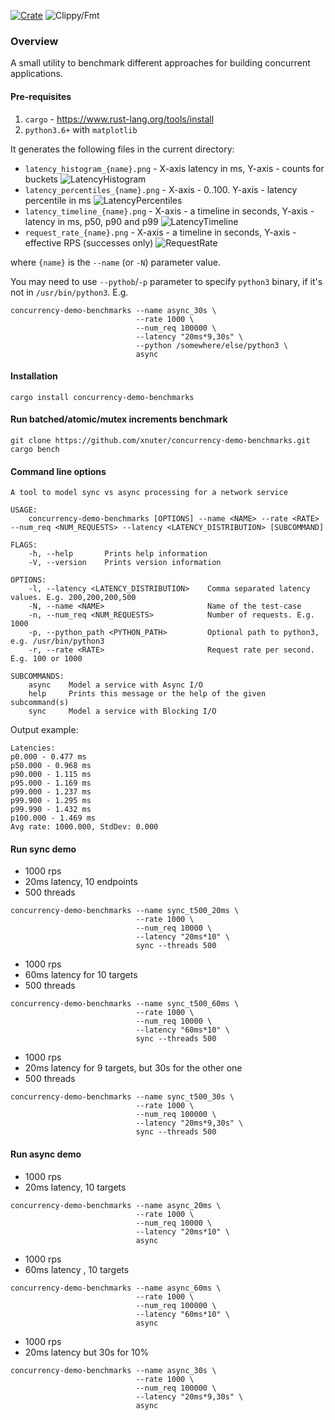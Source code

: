 [![Crate](https://img.shields.io/crates/v/concurrency-demo-benchmarks.svg)](https://crates.io/crates/concurrency-demo-benchmarks)
![Clippy/Fmt](https://github.com/xnuter/concurrency-demo-benchmarks/workflows/Clippy/Fmt/badge.svg)

### Overview

A small utility to benchmark different approaches for building concurrent applications.

#### Pre-requisites

1. `cargo` - https://www.rust-lang.org/tools/install
1. `python3.6+` with `matplotlib`

It generates the following files in the current directory:

* `latency_histogram_{name}.png` - X-axis latency in ms, Y-axis - counts for buckets
![LatencyHistogram](./figures/latency_histogram_async_200ms.png)
* `latency_percentiles_{name}.png` - X-axis - 0..100. Y-axis - latency percentile in ms
![LatencyPercentiles](./figures/latency_percentiles_async_200ms.png)
* `latency_timeline_{name}.png` - X-axis - a timeline in seconds, Y-axis - latency in ms, p50, p90 and p99
![LatencyTimeline](./figures/latency_timeline_async_200ms.png)
* `request_rate_{name}.png` - X-axis - a timeline in seconds, Y-axis - effective RPS (successes only)
![RequestRate](./figures/request_rate_async_200ms.png)

where `{name}` is the `--name` (or `-N`) parameter value.

You may need to use `--pythob`/`-p` parameter to specify `python3` binary, if it's not in `/usr/bin/python3`. E.g.

```
concurrency-demo-benchmarks --name async_30s \
                            --rate 1000 \
                            --num_req 100000 \
                            --latency "20ms*9,30s" \
                            --python /somewhere/else/python3 \
                            async
```

#### Installation

```
cargo install concurrency-demo-benchmarks  
```


#### Run batched/atomic/mutex increments benchmark
```
git clone https://github.com/xnuter/concurrency-demo-benchmarks.git
cargo bench
```

#### Command line options

```
A tool to model sync vs async processing for a network service

USAGE:
    concurrency-demo-benchmarks [OPTIONS] --name <NAME> --rate <RATE> --num_req <NUM_REQUESTS> --latency <LATENCY_DISTRIBUTION> [SUBCOMMAND]

FLAGS:
    -h, --help       Prints help information
    -V, --version    Prints version information

OPTIONS:
    -l, --latency <LATENCY_DISTRIBUTION>    Comma separated latency values. E.g. 200,200,200,500
    -N, --name <NAME>                       Name of the test-case
    -n, --num_req <NUM_REQUESTS>            Number of requests. E.g. 1000
    -p, --python_path <PYTHON_PATH>         Optional path to python3, e.g. /usr/bin/python3
    -r, --rate <RATE>                       Request rate per second. E.g. 100 or 1000

SUBCOMMANDS:
    async    Model a service with Async I/O
    help     Prints this message or the help of the given subcommand(s)
    sync     Model a service with Blocking I/O

```

Output example:
```
Latencies:
p0.000 - 0.477 ms
p50.000 - 0.968 ms
p90.000 - 1.115 ms
p95.000 - 1.169 ms
p99.000 - 1.237 ms
p99.900 - 1.295 ms
p99.990 - 1.432 ms
p100.000 - 1.469 ms
Avg rate: 1000.000, StdDev: 0.000
``` 

#### Run sync demo
* 1000 rps
* 20ms latency, 10 endpoints
* 500 threads
```
concurrency-demo-benchmarks --name sync_t500_20ms \
                            --rate 1000 \
                            --num_req 10000 \
                            --latency "20ms*10" \
                            sync --threads 500
```

* 1000 rps
* 60ms latency for 10 targets
* 500 threads
```
concurrency-demo-benchmarks --name sync_t500_60ms \
                            --rate 1000 \
                            --num_req 10000 \
                            --latency "60ms*10" \
                            sync --threads 500
```

* 1000 rps
* 20ms latency for 9 targets, but 30s for the other one
* 500 threads
```
concurrency-demo-benchmarks --name sync_t500_30s \
                            --rate 1000 \
                            --num_req 100000 \
                            --latency "20ms*9,30s" \
                            sync --threads 500
```

#### Run async demo
* 1000 rps
* 20ms latency, 10 targets
```
concurrency-demo-benchmarks --name async_20ms \
                            --rate 1000 \
                            --num_req 10000 \
                            --latency "20ms*10" \
                            async
```

* 1000 rps
* 60ms latency , 10 targets
```
concurrency-demo-benchmarks --name async_60ms \
                            --rate 1000 \
                            --num_req 100000 \
                            --latency "60ms*10" \
                            async
```

* 1000 rps
* 20ms latency but 30s for 10%
```
concurrency-demo-benchmarks --name async_30s \
                            --rate 1000 \
                            --num_req 100000 \
                            --latency "20ms*9,30s" \
                            async
```
